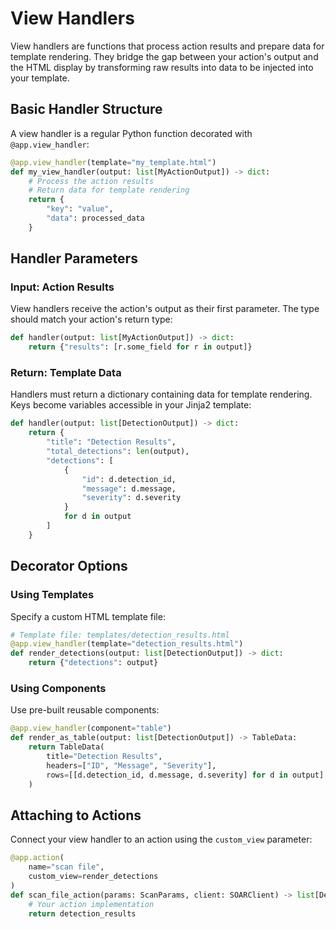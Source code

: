 # View Handlers

View handlers are functions that process action results and prepare data for template rendering. They bridge the gap between your action's output and the HTML display by transforming raw results into data to be injected into your template.

## Basic Handler Structure

A view handler is a regular Python function decorated with `@app.view_handler`:

```python
@app.view_handler(template="my_template.html")
def my_view_handler(output: list[MyActionOutput]) -> dict:
    # Process the action results
    # Return data for template rendering
    return {
        "key": "value",
        "data": processed_data
    }
```

## Handler Parameters

### Input: Action Results
View handlers receive the action's output as their first parameter. The type should match your action's return type:

```python
def handler(output: list[MyActionOutput]) -> dict:
    return {"results": [r.some_field for r in output]}
```

### Return: Template Data
Handlers must return a dictionary containing data for template rendering. Keys become variables accessible in your Jinja2 template:

```python
def handler(output: list[DetectionOutput]) -> dict:
    return {
        "title": "Detection Results",
        "total_detections": len(output),
        "detections": [
            {
                "id": d.detection_id,
                "message": d.message,
                "severity": d.severity
            }
            for d in output
        ]
    }
```

## Decorator Options

### Using Templates
Specify a custom HTML template file:

```python
# Template file: templates/detection_results.html
@app.view_handler(template="detection_results.html")
def render_detections(output: list[DetectionOutput]) -> dict:
    return {"detections": output}
```

### Using Components
Use pre-built reusable components:

```python
@app.view_handler(component="table")
def render_as_table(output: list[DetectionOutput]) -> TableData:
    return TableData(
        title="Detection Results",
        headers=["ID", "Message", "Severity"],
        rows=[[d.detection_id, d.message, d.severity] for d in output]
    )
```

## Attaching to Actions

Connect your view handler to an action using the `custom_view` parameter:

```python
@app.action(
    name="scan file",
    custom_view=render_detections
)
def scan_file_action(params: ScanParams, client: SOARClient) -> list[DetectionOutput]:
    # Your action implementation
    return detection_results
```
